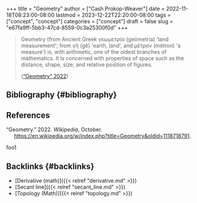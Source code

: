 +++
title = "Geometry"
author = ["Cash Prokop-Weaver"]
date = 2022-11-18T08:23:00-08:00
lastmod = 2023-12-22T22:20:00-08:00
tags = ["concept", "concept"]
categories = ["concept"]
draft = false
slug = "e67fa9ff-5bb3-47cd-8559-0c3a25300f0d"
+++

> Geometry (from Ancient Greek γεωμετρία (geōmetría) 'land measurement'; from γῆ (gê) 'earth, land', and μέτρον (métron) 'a measure') is, with arithmetic, one of the oldest branches of mathematics. It is concerned with properties of space such as the distance, shape, size, and relative position of figures.
>
> (<a href="#citeproc_bib_item_1">“Geometry” 2022</a>)


## Bibliography {#bibliography}

## References

<style>.csl-entry{text-indent: -1.5em; margin-left: 1.5em;}</style><div class="csl-bib-body">
  <div class="csl-entry"><a id="citeproc_bib_item_1"></a>“Geometry.” 2022. <i>Wikipedia</i>, October. <a href="https://en.wikipedia.org/w/index.php?title=Geometry&oldid=1118718791">https://en.wikipedia.org/w/index.php?title=Geometry&#38;oldid=1118718791</a>.</div>
</div>

foo1


## Backlinks {#backlinks}

-   [Derivative (math)]({{< relref "derivative.md" >}})
-   [Secant line]({{< relref "secant_line.md" >}})
-   [Topology (Math)]({{< relref "topology.md" >}})
